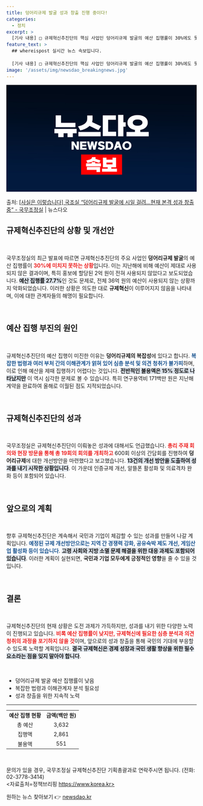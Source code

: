 ```yaml
---
title: 덩어리규제 발굴 성과 창출 진행 중이다!
categories:
  - 정치
excerpt: >
  [기사 내용] □ 규제혁신추진단의 핵심 사업인 덩어리규제 발굴의 예산 집행률이 30%에도 못 미치는 등 정체…
feature_text: >
  ## whereispost 실시간 뉴스 속보입니다.

  [기사 내용] □ 규제혁신추진단의 핵심 사업인 덩어리규제 발굴의 예산 집행률이 30%에도 못 미치는 등 정체…
image: '/assets/img/newsdao_breakingnews.jpg'
---
```


![뉴스다오 속보](/assets/img/newsdao_breakingnews.jpg)

<p>출처: <a href="https://newsdao.kr/1844" rel="dofollow">[사실은 이렇습니다] 국조실 “덩어리규제 발굴에 시일 걸려…현재 본격 성과 창출 중” - 국무조정실</a> | 뉴스다오</p>

<h2 data-ke-size="size26">규제혁신추진단의 상황 및 개선안</h2>

<p data-ke-size="size16">&nbsp;</p>

국무조정실의 최근 발표에 따르면 규제혁신추진단의 주요 사업인 **덩어리규제 발굴**의 예산 집행률이 <b><span style="color: #ee2323;">30%에 미치지 못하는 상황</span></b>입니다. 이는 지난해에 비해 예산이 제대로 사용되지 않은 결과이며, 특히 홍보에 할당된 2억 원이 전혀 사용되지 않았다고 보도되었습니다. <b><span style="background-color: #21538527;">예산 집행률 27.7%</span></b>인 것도 문제로, 전체 36억 원의 예산이 사용되지 않는 상황까지 악화되었습니다. 이러한 상황은 의도한 대로 **규제혁신**이 이루어지지 않음을 나타내며, 이에 대한 관계자들의 해명이 필요합니다.

<p data-ke-size="size16">&nbsp;</p>

<h2 data-ke-size="size26">예산 집행 부진의 원인</h2>

<p data-ke-size="size16">&nbsp;</p>

규제혁신추진단의 예산 집행이 미진한 이유는 **덩어리규제의 복잡성**에 있다고 합니다. <b><span style="color: #1a5490;">복잡한 법령과 여러 부처 간의 이해관계가 얽혀 있어 심층 분석 및 의견 청취가 불가피</span></b>하며, 이로 인해 예산을 제때 집행하기 어렵다는 것입니다. <b><span style="background-color: #21538527;">전반적인 불용액은 15% 정도로 나타났지만</span></b> 이 역시 심각한 문제로 볼 수 있습니다. 특히 연구용역비 171백만 원은 지난해 계약을 완료하여 올해로 이월된 점도 지적되었습니다.

<p data-ke-size="size16">&nbsp;</p>

<h2 data-ke-size="size26">규제혁신추진단의 성과</h2>

<p data-ke-size="size16">&nbsp;</p>

국무조정실은 규제혁신추진단이 이뤄놓은 성과에 대해서도 언급했습니다. <b><span style="color: #ee2323;">총리 주재 회의와 현장 방문을 통해 총 19회의 회의를 개최하고</span></b> 600회 이상의 간담회를 진행하여 **덩어리규제**에 대한 개선방안을 마련했다고 보고했습니다. <b><span style="background-color: #21538527;">13건의 개선 방안을 도출하여 성과를 내기 시작한 상황입니다</span></b>. 이 가운데 인증규제 개선, 알뜰폰 활성화 및 의료격차 완화 등이 포함되어 있습니다.

<p data-ke-size="size16">&nbsp;</p>

<h2 data-ke-size="size26">앞으로의 계획</h2>

<p data-ke-size="size16">&nbsp;</p>

향후 규제혁신추진단은 계속해서 국민과 기업이 체감할 수 있는 성과를 만들어 나갈 계획입니다. <b><span style="color: #1a5490;">예정된 규제 개선방안으로는 지역 간 경쟁력 강화, 공유숙박 제도 개선, 게임산업 활성화 등이 있습니다</span></b>. <b><span style="background-color: #21538527;">고령 사회와 지방 소멸 문제 해결을 위한 대응 과제도 포함되어 있습니다</span></b>. 이러한 계획이 실현되면, **국민과 기업 모두에게 긍정적인 영향**을 줄 수 있을 것입니다.

<p data-ke-size="size16">&nbsp;</p>

<h2 data-ke-size="size26">결론</h2>

<p data-ke-size="size16">&nbsp;</p>

규제혁신추진단의 현재 상황은 도전 과제가 가득하지만, 성과를 내기 위한 다양한 노력이 진행되고 있습니다. <b><span style="color: #ee2323;">비록 예산 집행률이 낮지만, 규제혁신에 필요한 심층 분석과 의견 청취의 과정을 포기하지 않을 것</span></b>이며, 앞으로의 성과 창출을 통해 국민의 기대에 부응할 수 있도록 노력할 계획입니다. <b><span style="background-color: #21538527;">결국 규제혁신은 경제 성장과 국민 생활 향상을 위한 필수 요소라는 점을 잊지 말아야 합니다</span></b>.

<p data-ke-size="size16">&nbsp;</p>

<ul>
  <li>덩어리규제 발굴 예산 집행률이 낮음</li>
  <li>복잡한 법령과 이해관계자 분석 필요성</li>
  <li>성과 창출을 위한 지속적 노력</li>
</ul>

<hr>

<table style="width: 100%;">
  <tr>
    <td style="text-align: center; height: 17px;"><b>예산 집행 현황</b></td>
    <td style="text-align: center; height: 17px;"><b>금액(백만 원)</b></td>
  </tr>
  <tr>
    <td style="text-align: center; height: 17px;">총 예산</td>
    <td style="text-align: center; height: 17px;">3,632</td>
  </tr>
  <tr>
    <td style="text-align: center; height: 17px;">집행액</td>
    <td style="text-align: center; height: 17px;">2,861</td>
  </tr>
  <tr>
    <td style="text-align: center; height: 17px;">불용액</td>
    <td style="text-align: center; height: 17px;">551</td>
  </tr>
</table>

<p data-ke-size="size16">&nbsp;</p>

문의가 있을 경우, 국무조정실 규제혁신추진단 기획총괄과로 연락주시면 됩니다. (전화: 02-3778-3414)<br>
<자료출처=정책브리핑 https://www.korea.kr> 

원하는 뉴스 찾아보기 👉 <a href="https://newsdao.kr" rel="dofollow">newsdao.kr</a>


